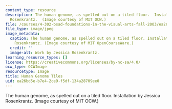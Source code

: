 ```yaml
---
content_type: resource
description: The human genome, as spelled out on a tiled floor.  Installation by Jessica
  Rosenkrantz.  (Image courtesy of MIT OCW.)
file: /courses/4-302-bsad-foundations-in-the-visual-arts-fall-2003/ea26bd5eb7e42ce9f5df134a28709ee0_4-302f03.jpg
file_type: image/jpeg
image_metadata:
  caption: The human genome, as spelled out on a tiled floor. Installation by Jessica
    Rosenkrantz. (Image courtesy of MIT OpenCourseWare.)
  credit: ''
  image-alt: Work by Jessica Rosenkrantz.
learning_resource_types: []
license: https://creativecommons.org/licenses/by-nc-sa/4.0/
ocw_type: OCWImage
resourcetype: Image
title: Human Genome Tiles
uid: ea26bd5e-b7e4-2ce9-f5df-134a28709ee0
---
```

The human genome, as spelled out on a tiled floor.  Installation by Jessica Rosenkrantz.  (Image courtesy of MIT OCW.)
